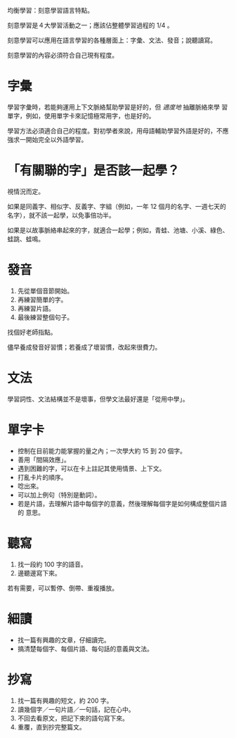 均衡學習：刻意學習語言特點。

刻意學習是４大學習活動之一；應該佔整體學習過程的 1/4  。

刻意學習可以應用在語言學習的各種層面上：字彙、文法、發音；說聽讀寫。

刻意學習的內容必須符合自己現有程度。

# 字彙

學習字彙時，若能夠運用上下文脈絡幫助學習是好的，但 *適度地* 抽離脈絡來學
習單字，例如，使用單字卡來記憶極常用字，也是好的。

學習方法必須適合自己的程度。對初學者來說，用母語輔助學習外語是好的，不應
強求一開始完全以外語學習。

# 「有關聯的字」是否該一起學？

視情況而定。

如果是同義字、相似字、反義字、字組（例如，一年 12 個月的名字、一週七天的
名字），就不該一起學，以免事倍功半。

如果是以故事脈絡串起來的字，就適合一起學；例如，青蛙、池塘、小溪、綠色、
蛙跳、蛙鳴。

# 發音

1.  先從單個音節開始。
2.  再練習簡單的字。
3.  再練習片語。
4.  最後練習整個句子。

找個好老師指點。

儘早養成發音好習慣；若養成了壞習慣，改起來很費力。

# 文法

學習詞性、文法結構並不是壞事，但學文法最好還是「從用中學」。

# 單字卡

* 控制在目前能力能掌握的量之內；一次學大約 15 到 20 個字。
* 善用「間隔效應」。
* 遇到困難的字，可以在卡上註記其使用情景、上下文。
* 打亂卡片的順序。
* 唸出來。
* 可以加上例句（特別是動詞）。
* 若是片語，去理解片語中每個字的意義，然後理解每個字是如何構成整個片語的
  意思。

# 聽寫

1.  找一段約 100  字的語音。
2.  邊聽邊寫下來。

若有需要，可以暫停、倒帶、重複播放。

# 細讀

* 找一篇有興趣的文章，仔細讀完。
* 搞清楚每個字、每個片語、每句話的意義與文法。

# 抄寫

1.  找一篇有興趣的短文，約 200  字。
2.  讀幾個字／一句片語／一句話，記在心中。
3.  不回去看原文，把記下來的語句寫下來。
4.  重覆，直到抄完整篇文。

